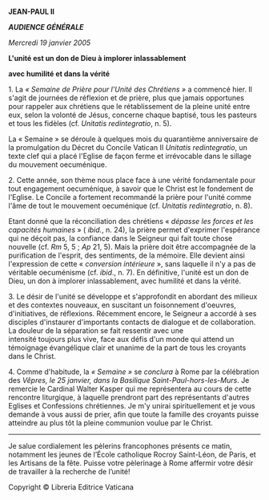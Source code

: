 **JEAN-PAUL II**

***AUDIENCE GÉNÉRALE***

*Mercredi 19 janvier 2005*

**L'unité est un don de Dieu à implorer inlassablement**

**avec humilité et dans la vérité**

1. La *« *Semaine de Prière pour l'Unité des Chrétiens* »* a commencé hier. Il s'agit de journées de réflexion et de prière, plus que jamais opportunes pour rappeler aux chrétiens que le rétablissement de la pleine unité entre eux, selon la volonté de Jésus, concerne chaque baptisé, tous les pasteurs et tous les fidèles (cf. *Unitatis redintegratio*, n. 5).

La « Semaine » se déroule à quelques mois du quarantième anniversaire de la promulgation du Décret du Concile Vatican II *Unitatis redintegratio*, un texte clef qui a placé l'Eglise de façon ferme et irrévocable dans le sillage du mouvement oecuménique.

2. Cette année, son thème nous place face à une vérité fondamentale pour tout engagement oecuménique, à savoir que le Christ est le fondement de l'Eglise. Le Concile a fortement recommandé la prière pour l'unité comme l'âme de tout le mouvement oecuménique (cf. *Unitatis redintegratio*, n. 8).

Etant donné que la réconciliation des chrétiens « *dépasse les forces et les capacités humaines* » ( *ibid.*, n. 24), la prière permet d'exprimer l'espérance qui ne déçoit pas, la confiance dans le Seigneur qui fait toute chose nouvelle (cf. *Rm* 5, 5 ; *Ap* 21, 5). Mais la prière doit être accompagnée de la purification de l'esprit, des sentiments, de la mémoire. Elle devient ainsi l'expression de cette « *conversion intérieure* », sans laquelle il n'y a pas de véritable oecuménisme (cf. *ibid*., n. 7). En définitive, l'unité est un don de Dieu, un don à implorer inlassablement, avec humilité et dans la vérité.

3. Le désir de l'unité se développe et s'approfondit en abordant des milieux et des contextes nouveaux, en suscitant un foisonnement d'oeuvres, d'initiatives, de réflexions. Récemment encore, le Seigneur a accordé à ses disciples d'instaurer d'importants contacts de dialogue et de collaboration. La douleur de la séparation se fait ressentir avec une intensité toujours plus vive, face aux défis d'un monde qui attend un témoignage évangélique clair et unanime de la part de tous les croyants dans le Christ.

4. Comme d'habitude, la *« Semaine »* se *conclura* à Rome par la célébration des *Vêpres, le 25 janvier, dans la Basilique Saint-Paul-hors-les-Murs*. Je remercie le Cardinal Walter Kasper qui me représentera au cours de cette rencontre liturgique, à laquelle prendront part des représentants d'autres Eglises et Confessions chrétiennes. Je m'y unirai spirituellement et je vous demande à vous aussi de prier, afin que toute la famille des croyants puisse atteindre au plus tôt la pleine communion voulue par le Christ.

***

Je salue cordialement les pèlerins francophones présents ce matin, notamment les jeunes de l’École catholique Rocroy Saint-Léon, de Paris, et les Artisans de la fête. Puisse votre pèlerinage à Rome affermir votre désir de travailler à la recherche de l’unité!

Copyright © Libreria Editrice Vaticana